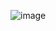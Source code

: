 ![image](https://user-images.githubusercontent.com/48673195/181925759-52f878bb-91c2-484c-85fc-3ee4c5be5648.png)
